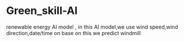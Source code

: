# Green_skill-AI
renewable energy AI model , in this AI model,we use wind speed,wind direction,date/time on base on this we predict windmill 

